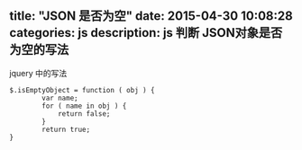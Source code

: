 title: "JSON 是否为空"
date: 2015-04-30 10:08:28
categories: js
description: js 判断 JSON对象是否为空的写法
---

jquery 中的写法

```
$.isEmptyObject = function ( obj ) {
		var name;
		for ( name in obj ) {
			return false;
		}
		return true;
}

```